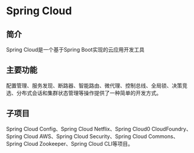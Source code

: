 # Spring Cloud

## 简介

Spring Cloud是一个基于Spring Boot实现的云应用开发工具

## 主要功能

配置管理、服务发现、断路器、智能路由、微代理、控制总线、全局锁、决策竞选、分布式会话和集群状态管理等操作提供了一种简单的开发方式。

## 子项目

Spring Cloud Config、Spring Cloud Netflix、Spring Cloud0 CloudFoundry、Spring Cloud AWS、Spring Cloud Security、Spring Cloud Commons、Spring Cloud Zookeeper、Spring Cloud CLI等项目。

